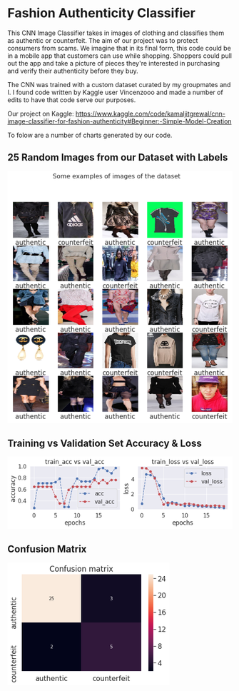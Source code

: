 # Fashion Authenticity Classifier

This CNN Image Classifier takes in images of clothing and classifies them as authentic or counterfeit. The aim of our project was to protect consumers from scams. We imagine that in its final form, this code could be in a mobile app that customers can use while shopping. Shoppers could pull out the app and take a picture of pieces they're interested in purchasing and verify their authenticity before they buy.

The CNN was trained with a custom dataset curated by my groupmates and I. I found code written by Kaggle user Vincenzooo and made a number of edits to have that code serve our purposes.

Our project on Kaggle: https://www.kaggle.com/code/kamaljitgrewal/cnn-image-classifier-for-fashion-authenticity#Beginner:-Simple-Model-Creation

To folow are a number of charts generated by our code.

## 25 Random Images from our Dataset with Labels
![25 Random Images from our Dataset with Labels](https://github.com/Kamal2079/Fashion-Authenticity-Classifier/blob/main/25%20random%20images%20from%20dataset%2C%20with%20labels.png)

## Training vs Validation Set Accuracy & Loss
![Training vs Validation Set Accuracy & Loss](https://github.com/Kamal2079/Fashion-Authenticity-Classifier/blob/main/training%20vs%20validation%20set%20accuracy%20and%20loss.png)

## Confusion Matrix
![Confusion Matrix](https://github.com/Kamal2079/Fashion-Authenticity-Classifier/blob/main/confusion%20matrix.png)
